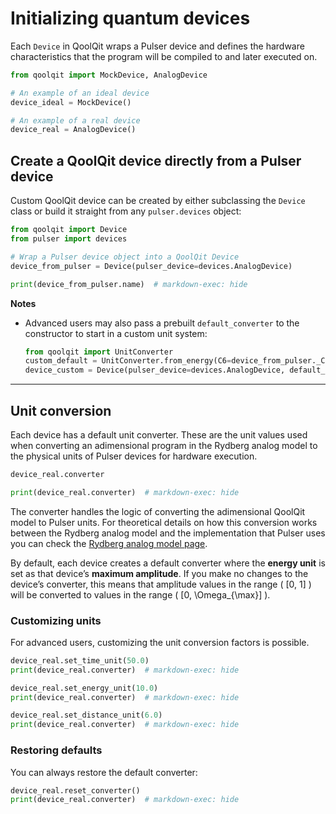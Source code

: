 # Initializing quantum devices

Each `Device` in QoolQit wraps a Pulser device and defines the hardware characteristics that the program will be compiled to and later executed on.

```python exec="on" source="material-block" session="devices"
from qoolqit import MockDevice, AnalogDevice

# An example of an ideal device
device_ideal = MockDevice()

# An example of a real device
device_real = AnalogDevice()
```

## Create a QoolQit device directly from a Pulser device

Custom QoolQit device can be created by either subclassing the `Device` class or build it straight from any `pulser.devices` object:

```python exec="on" source="material-block" session="devices"
from qoolqit import Device
from pulser import devices

# Wrap a Pulser device object into a QoolQit Device
device_from_pulser = Device(pulser_device=devices.AnalogDevice)

print(device_from_pulser.name)  # markdown-exec: hide
```

**Notes**

- Advanced users may also pass a prebuilt `default_converter` to the constructor to start in a custom unit system:
  ```python
  from qoolqit import UnitConverter
  custom_default = UnitConverter.from_energy(C6=device_from_pulser._C6, upper_amp=2.0)
  device_custom = Device(pulser_device=devices.AnalogDevice, default_converter=custom_default)
  ```

---

## Unit conversion

Each device has a default unit converter. These are the unit values used when converting an adimensional program in the Rydberg analog model to the physical units of Pulser devices for hardware execution.

```python exec="on" source="material-block" result="json" session="devices"
device_real.converter

print(device_real.converter)  # markdown-exec: hide
```

The converter handles the logic of converting the adimensional QoolQit model to Pulser units. For theoretical details on how this conversion works between the Rydberg analog model and the implementation that Pulser uses you can check the [Rydberg analog model page](../theory/rydberg_model.md).

By default, each device creates a default converter where the **energy unit** is set as that device’s **maximum amplitude**. If you make no changes to the device’s converter, this means that amplitude values in the range \( [0, 1] \) will be converted to values in the range \( [0, \Omega_{\max}] \).

### Customizing units

For advanced users, customizing the unit conversion factors is possible.

```python exec="on" source="material-block" result="json" session="devices"
device_real.set_time_unit(50.0)
print(device_real.converter)  # markdown-exec: hide

device_real.set_energy_unit(10.0)
print(device_real.converter)  # markdown-exec: hide

device_real.set_distance_unit(6.0)
print(device_real.converter)  # markdown-exec: hide
```

### Restoring defaults

You can always restore the default converter:

```python exec="on" source="material-block" result="json" session="devices"
device_real.reset_converter()
print(device_real.converter)  # markdown-exec: hide
```
